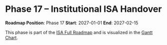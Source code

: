 # Phase 17 – Institutional ISA Handover

**Roadmap Position**: Phase 17
**Start**: 2027-01-01
**End**: 2027-02-15

This phase is part of the [ISA Full Roadmap](../ISA_Roadmap_Full_Expanded.md) and is visualized in the [Gantt Chart](../ISA_Roadmap_Gantt.png).